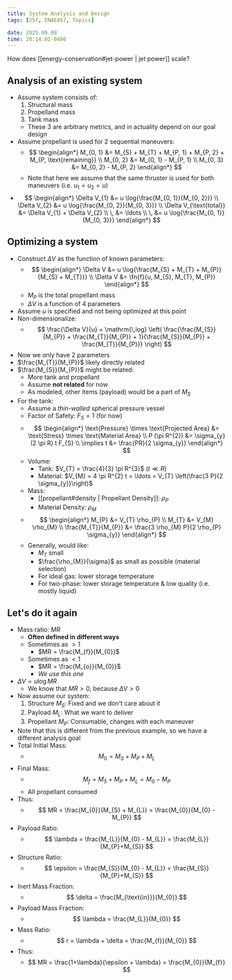 ```yaml
---
title: System Analysis and Design
tags: [25f, ENAE457, Topics]

date: 2025.09.08
time: 20:14:02-0400
---
```


How does [[energy-conservation#jet-power | jet power]] scale?

## Analysis of an existing system

- Assume system consists of:
    1. Structural mass
    2. Propelland mass
    3. Tank mass
    - These 3 are arbitrary metrics, and in actuality depend on our goal design
- Assume propellant is used for 2 sequential maneuvers:
    - $$
        \begin{align*}
            M_{0, 1} &= M_{S} + M_{T} + M_{P, 1} + M_{P, 2} + M_{P, \text{remaining}} \\
            M_{0, 2} &= M_{0, 1} - M_{P, 1} \\
            M_{0, 3} &= M_{0, 2} - M_{P, 2}
        \end{align*}
      $$
    - Note that here we assume that the same thruster is used for both maneuvers (i.e. $u_{1} = u_{2} = u$)
- $$
    \begin{align*}
        \Delta V_{1} &= u \log{\frac{M_{0, 1}}{M_{0, 2}}} \\
        \Delta V_{2} &= u \log{\frac{M_{0, 2}}{M_{0, 3}}} \\
        \Delta V_{\text{total}} &= \Delta V_{1} + \Delta V_{2} \\
        \, &= \ldots \\
        \, &= u \log{\frac{M_{0, 1}}{M_{0, 3}}}
    \end{align*}
  $$

## Optimizing a system

- Construct $\Delta V$ as the function of known parameters:
    - $$
        \begin{align*}
            \Delta V &= u \log{\frac{M_{S} + M_{T} + M_{P}}{M_{S} + M_{T}}} \\
            \Delta V &= \fn{f}{u, M_{S}, M_{T}, M_{P}}
        \end{align*}
      $$
    - $M_{P}$ is the total propellant mass
    - $\Delta V$ is a function of 4 parameters
- Assume $u$ is specified and not being optimized at this point
- Non-dimensionalize:
    - $$
        \frac{\Delta V}{u} = \mathrm{\,log} \left( \frac{\frac{M_{S}}{M_{P}} + \frac{M_{T}}{M_{P}} + 1}{\frac{M_{S}}{M_{P}} + \frac{M_{T}}{M_{P}}} \right)
      $$
- Now we only have 2 parameters
- $\frac{M_{T}}{M_{P}}$ likely directly related
- $\frac{M_{S}}{M_{P}}$ might be related:
    - More tank and propellant
    - Assume **not related** for now
    - As modeled, other items (payload) would be a part of $M_{S}$
- For the tank:
    - Assume a _thin-walled_ spherical pressure vessel
    - Factor of Safety: $F_{S} = 1$ (for now)
    - $$
        \begin{align*}
            \text{Pressure} \times \text{Projected Area} &= \text{Stress} \times \text{Material Area} \\
            P (\pi R^{2}) &= \sigma_{y} (2 \pi R) t F_{S} \\
            \implies t &= \frac{PR}{2 \sigma_{y}}
        \end{align*}
      $$
    - Volume:
        - Tank: $V_{T} = \frac{4}{3} \pi R^{3}$ ($t \ll R$)
        - Material: $V_{M} = 4 \pi R^{2} t = \ldots = V_{T} \left(\frac{3 P}{2 \sigma_{y}}\right)$
    - Mass:
        - [[propellant#density | Propellant Density]]: $\rho_{P}$
        - Material Density: $\rho_{M}$
    - $$
        \begin{align*}
            M_{P} &= V_{T} \rho_{P} \\
            M_{T} &= V_{M} \rho_{M} \\
            \frac{M_{T}}{M_{P}} &= \frac{3 \rho_{M} P}{2 \rho_{P} \sigma_{y}}
        \end{align*}
      $$
    - Generally, would like:
        - $M_{T}$ small
        - $\frac{\rho_{M}}{\sigma}$ as small as possible (material selection)
        - For ideal gas: lower storage temperature
        - For two-phase: lower storage temperature & low quality (i.e. mostly liquid)

## Let's do it again

- Mass ratio: $MR$
    - **Often defined in different ways**
    - Sometimes as $> 1$
        - $MR = \frac{M_{f}}{M_{0}}$
    - Sometimes as $< 1$
        - $MR = \frac{M_{o}}{M_{0}}$
        - _We use this one_
- $\Delta V = u \log{MR}$
    - We know that $MR > 0$, because $\Delta V > 0$
- Now assume our system:
    1. Structure $M_{S}$: Fixed and we don't care about it
    2. Payload $M_{L}$: What we want to deliver
    3. Propellant $M_{P}$: Consumable, changes with each maneuver
- Note that this is different from the previous example, so we have a different analysis goal
- Total Initial Mass:
    - $$
        M_{0} = M_{S} + M_{P} + M_{L}
      $$
- Final Mass:
    - $$
        M_{f} = M_{S} + M_{P} + M_{L} = M_{0} - M_{P}
      $$
    - All propellant consumed
- Thus:
    - $$
        MR = \frac{M_{0}}{M_{S} + M_{L}} = \frac{M_{0}}{M_{0} - M_{P}}
      $$
- Payload Ratio:
    - $$
        \lambda = \frac{M_{L}}{M_{0} - M_{L}} = \frac{M_{L}}{M_{P}+M_{S}}
      $$
- Structure Ratio:
    - $$
        \epsilon = \frac{M_{S}}{M_{0} - M_{L}} = \frac{M_{S}}{M_{P}+M_{S}}
      $$
- Inert Mass Fraction:
    - $$
        \delta = \frac{M_{\text{in}}}{M_{0}}
      $$
- Payload Mass Fraction:
    - $$
        \lambda = \frac{M_{L}}{M_{0}}
      $$
- Mass Ratio:
    - $$
        r = \lambda + \delta = \frac{M_{f}}{M_{0}}
      $$
- Thus:
    - $$
        MR = \frac{1+\lambda}{\epsilon + \lambda} = \frac{M_{0}}{M_{f}}
      $$
